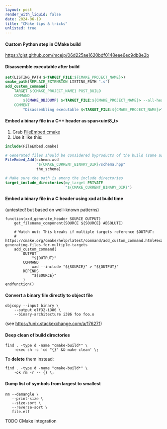 ```yaml
---
layout: post
render_with_liquid: false
date: 2024-06-19
title: "CMake tips & tricks"
unlisted: true
---
```


#### Custom Python step in CMake build

<https://gist.github.com/mcejp/06d225ae1620bdf0148eee6ec9db8e3b>

#### Disassemble executable after build

``` cmake
set(LISTING_PATH $<TARGET_FILE:${CMAKE_PROJECT_NAME}>)
cmake_path(REPLACE_EXTENSION LISTING_PATH ".s")
add_custom_command(
    TARGET ${CMAKE_PROJECT_NAME} POST_BUILD
    COMMAND
        ${CMAKE_OBJDUMP} $<TARGET_FILE:${CMAKE_PROJECT_NAME}> --all-headers --disassemble > ${LISTING_PATH}
    COMMENT
        "Disassembling executable $<TARGET_FILE:${CMAKE_PROJECT_NAME}>")
```

#### Embed a binary file in a C++ header as span\<uint8_t\>

1.  Grab
    [FileEmbed.cmake](https://gist.github.com/mcejp/52b1a5529dee3cb5bac2a27d1aa2dc06)
2.  Use it like this:

``` cmake
include(FileEmbed.cmake)

# Generated files should be considered byproducts of the build (same as e.g. object files) and as such, should go somewhere under BINARY_DIR
FileEmbed_Add(schema.xsd
              "${CMAKE_CURRENT_BINARY_DIR}/schema.hpp"
              the_schema)

# Make sure the path is among the include directories
target_include_directories(my_target PRIVATE
                           "${CMAKE_CURRENT_BINARY_DIR}")
```

#### Embed a binary file in a C header using xxd at build time

(untested! but based on well-known patterns)

    function(xxd_generate_header SOURCE OUTPUT)
        get_filename_component(SOURCE ${SOURCE} ABSOLUTE)

        # Watch out: This breaks if multiple targets reference $OUTPUT:
        # https://cmake.org/cmake/help/latest/command/add_custom_command.html#example-generating-files-for-multiple-targets
        add_custom_command(
            OUTPUT
                "${OUTPUT}"
            COMMAND
                xxd --include "${SOURCE}" > "${OUTPUT}"
            DEPENDS
                "${SOURCE}"
            )
    endfunction()

#### Convert a binary file directly to object file

    objcopy --input binary \
        --output elf32-i386 \
        --binary-architecture i386 foo foo.o

(see <https://unix.stackexchange.com/a/176271>)

#### Deep clean of build directories

    find . -type d -name "cmake-build*" \
        -exec sh -c 'cd "{}" && make clean' \;

To **delete** them instead:

    find . -type d -name "cmake-build*" \
        -ok rm -r -- {} \;

#### Dump list of symbols from largest to smallest

    nm --demangle \
       --print-size \
       --size-sort \
       --reverse-sort \
       file.elf

TODO CMake integration
